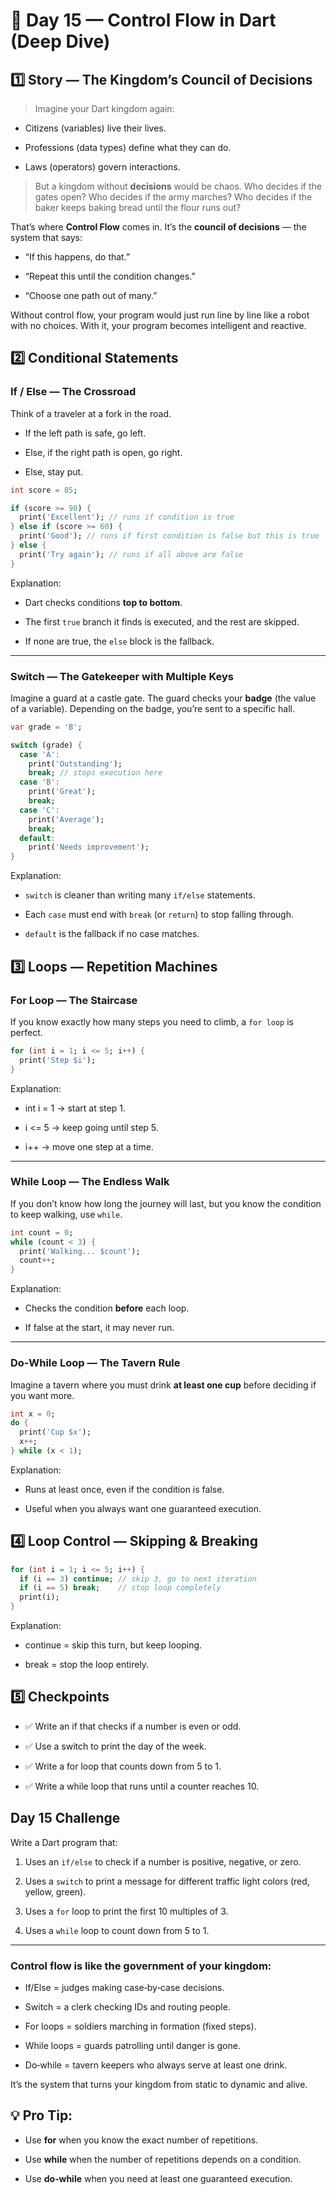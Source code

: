 # 🎯 Day 15 — Control Flow in Dart (Deep Dive)
## 1️⃣ Story — The Kingdom’s Council of Decisions
>Imagine your Dart kingdom again:

- Citizens (variables) live their lives.

- Professions (data types) define what they can do.

- Laws (operators) govern interactions.

>But a kingdom without __decisions__ would be chaos. Who decides if the gates open? Who decides if the army marches? Who decides if the baker keeps baking bread until the flour runs out?

That’s where **Control Flow** comes in. It’s the __council of decisions__ — the system that says:

- “If this happens, do that.”

- “Repeat this until the condition changes.”

- “Choose one path out of many.”

Without control flow, your program would just run line by line like a robot with no choices. With it, your program becomes intelligent and reactive.

## 2️⃣ Conditional Statements
### If / Else — The Crossroad
Think of a traveler at a fork in the road.

- If the left path is safe, go left.

- Else, if the right path is open, go right.

- Else, stay put.
```dart 
int score = 85;

if (score >= 90) {
  print('Excellent'); // runs if condition is true
} else if (score >= 60) {
  print('Good'); // runs if first condition is false but this is true
} else {
  print('Try again'); // runs if all above are false
}
```
 Explanation:

- Dart checks conditions __top to bottom__.

- The first `true` branch it finds is executed, and the rest are skipped.

- If none are true, the `else` block is the fallback.
--- 
### Switch — The Gatekeeper with Multiple Keys
Imagine a guard at a castle gate. The guard checks your **badge** (the value of a variable). Depending on the badge, you’re sent to a specific hall.
```dart 
var grade = 'B';

switch (grade) {
  case 'A':
    print('Outstanding');
    break; // stops execution here
  case 'B':
    print('Great');
    break;
  case 'C':
    print('Average');
    break;
  default:
    print('Needs improvement');
}
```
Explanation:

- `switch` is cleaner than writing many `if/else` statements.

- Each `case` must end with `break` (or `return`) to stop falling through.

- `default` is the fallback if no case matches.

## 3️⃣ Loops — Repetition Machines
### For Loop — The Staircase
If you know exactly how many steps you need to climb, a ``for loop`` is perfect.
```dart 
for (int i = 1; i <= 5; i++) {
  print('Step $i');
}
```
Explanation:

- int i = 1 → start at step 1.

- i <= 5 → keep going until step 5.

- i++ → move one step at a time.
---
### While Loop — The Endless Walk
If you don’t know how long the journey will last, but you know the condition to keep walking, use `while`.
```dart 
int count = 0;
while (count < 3) {
  print('Walking... $count');
  count++;
}
```
Explanation:

- Checks the condition **before** each loop.

- If false at the start, it may never run.
---
### Do‑While Loop — The Tavern Rule
Imagine a tavern where you must drink **at least one cup** before deciding if you want more.
```dart 
int x = 0;
do {
  print('Cup $x');
  x++;
} while (x < 1);
```
Explanation:

- Runs at least once, even if the condition is false.

- Useful when you always want one guaranteed execution.

## 4️⃣ Loop Control — Skipping & Breaking
``` dart 
for (int i = 1; i <= 5; i++) {
  if (i == 3) continue; // skip 3, go to next iteration
  if (i == 5) break;    // stop loop completely
  print(i);
}
```
Explanation:

- continue = skip this turn, but keep looping.

- break = stop the loop entirely.

## 5️⃣ Checkpoints
- ✅ Write an if that checks if a number is even or odd.

- ✅ Use a switch to print the day of the week.

- ✅ Write a for loop that counts down from 5 to 1.

- ✅ Write a while loop that runs until a counter reaches 10.

## Day 15 Challenge
Write a Dart program that:

1. Uses an `if/else` to check if a number is positive, negative, or zero.

2. Uses a `switch` to print a message for different traffic light colors (red, yellow, green).

3. Uses a `for` loop to print the first 10 multiples of 3.

4. Uses a `while` loop to count down from 5 to 1.
--- 
### Control flow is like the government of your kingdom:

- If/Else = judges making case‑by‑case decisions.

- Switch = a clerk checking IDs and routing people.

- For loops = soldiers marching in formation (fixed steps).

- While loops = guards patrolling until danger is gone.

 - Do‑while = tavern keepers who always serve at least one drink.

It’s the system that turns your kingdom from static to dynamic and alive.


## 💡 Pro Tip:

- Use **for** when you know the exact number of repetitions.

- Use **while** when the number of repetitions depends on a condition.

- Use **do‑while** when you need at least one guaranteed execution.
